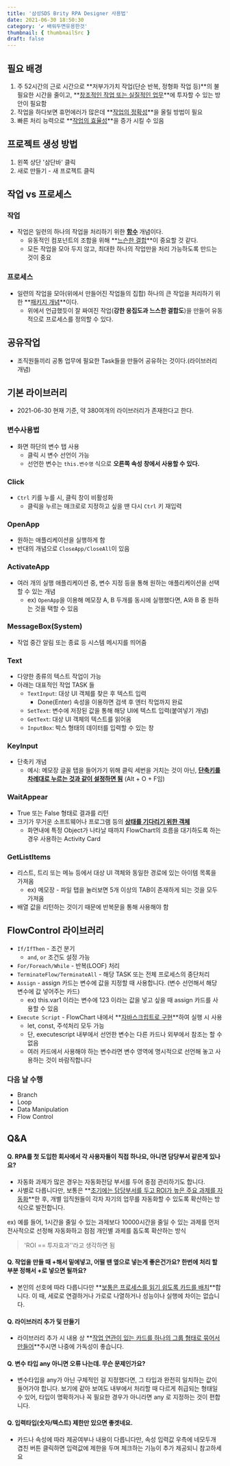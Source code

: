 ```yaml
---
title: '삼성SDS Brity RPA Designer 사용법'
date: 2021-06-30 18:50:30
category: '✔️ 배워두면유용한것'
thumbnail: { thumbnailSrc }
draft: false
---
```


## 필요 배경

1. 주 52시간의 근로 시간으로 **저부가가치 작업(단순 반복, 정형화 작업 등)**의 불필요한 시간을 줄이고, **<u>창조적인 작업 또는 실질적인 업무</u>**에 투자할 수 있는 방안이 필요함
2. 작업을 하다보면 휴먼에러가 많은데 **<u>작업의 정확성</u>**을 올릴 방법이 필요
3. 빠른 처리 능력으로 **<u>작업의 효율성</u>**을 증가 시킬 수 있음

## 프로젝트 생성 방법

1. 왼쪽 상단 '삼단바' 클릭
2. 새로 만들기 - 새 프로젝트 클릭

## 작업 vs 프로세스

### 작업

- 작업은 일련의 하나의 작업을 처리하기 위한 **<u>함수</u>** 개념이다.
  - 유동적인 컴포넌트의 조합을 위해 **<u>느슨한 결합</u>**이 중요할 것 같다.
  - 모든 작업을 모아 두지 않고, 최대한 하나의 작업만을 처리 가능하도록 만드는 것이 중요

### 프로세스

- 일련의 작업을 모아(위에서 만들어진 작업들의 집합) 하나의 큰 작업을 처리하기 위한 **<u>패키지 개념</u>**이다.
  - 위에서 언급했듯이 잘 짜여진 작업(**강한 응집도과 느스한 결합도**)을 만들어 유동적으로 프로세스를 정의할 수 있다.

## 공유작업

- 조직원들끼리 공통 업무에 필요한 Task들을 만들어 공유하는 것이다.(라이브러리 개념)

## 기본 라이브러리

- 2021-06-30 현재 기준, 약 380여개의 라이브러리가 존재한다고 한다.

### 변수사용법

- 화면 하단의 변수 탭 사용
  - 클릭 시 변수 선언이 가능
  - 선언한 변수는 `this.변수명` 식으로 **오른쪽 속성 창에서 사용할 수 있다.**

### Click

- `Ctrl` 키를 누를 시, 클릭 창이 비활성화
  - 클릭을 누르는 매크로로 지정하고 싶을 땐 다시 `Ctrl` 키 재입력

### OpenApp

- 원하는 애플리케이션을 실행하게 함
- 반대의 개념으로 `CloseApp/CloseAll`이 있음

### ActivateApp

- 여러 개의 실행 애플리케이션 중, 변수 지정 등을 통해 원하는 애플리케이션을 선택할 수 있는 개념
  - ex) `OpenApp`을 이용해 메모장 A, B 두개를 동시에 실행했다면, A와 B 중 원하는 것을 택할 수 있음

### MessageBox(System)

- 작업 중간 알림 또는 종료 등 시스템 메시지를 띄어줌

### Text

- 다양한 종류의 텍스트 작업이 가능
- 아래는 대표적인 작업 TASK 들
  - `TextInput`: 대상 UI 객체를 찾은 후 텍스트 입력
    - Done(Enter) 속성을 이용하면 검색 후 엔터 작업까지 완료
  - `SetText`: 변수에 저장된 값을 통해 해당 UI에 텍스트 입력(붙여넣기 개념)
  - `GetText`: 대상 UI 객체의 텍스트를 읽어옴
  - `InputBox`: 박스 형태의 데이터를 입력할 수 있는 창

### KeyInput

- 단축키 개념
  - 예시: 메모장 글꼴 탭을 들어가기 위해 클릭 세번을 거치는 것이 아닌, **<u>단축키를 차례대로 누르는 것과 같이 설정하면 됨</u>** (Alt + O + F임)

### WaitAppear

- True 또는 False 형태로 결과를 리턴
- 크기가 무거운 소프트웨어나 프로그램 등의 **<u>상태를 기다리기 위한 객체</u>**
  - 화면내에 특정 Object가 나타날 때까지 FlowChart의 흐름을 대기하도록 하는 경우 사용하는 Activity Card

### GetListItems

- 리스트, 트리 또는 메뉴 등에서 대상 UI 객체와 동일한 경로에 있는 아이템 목록을 가져옴
  - ex) 메모장 - 파일 탭을 눌러보면 5개 이상의 TAB이 존재하게 되는 것을 모두 가져옴
- 배열 값을 리턴하는 것이기 때문에 반복문을 통해 사용해야 함

## FlowControl 라이브러리

- `If/IfThen` - 조건 분기
  - `and`, `or` 조건도 설정 가능
- `For/Foreach/While` - 반복(LOOF) 처리
- `TerminateFlow/TerminateAll` - 해당 TASK 또는 전체 프로세스의 중단처리
- `Assign` - assign 카드는 변수에 값을 지정할 때 사용합니다. (변수 선언해서 해당 변수에 값 넣어주는 카드)
  - ex) this.var1 이라는 변수에 123 이라는 값을 넣고 싶을 때 assign 카드를 사용할 수 있음
- `Execute Script` - FlowChart 내에서 **<u>자바스크립트로 구현</u>**하여 실행 시 사용
  - let, const, 주석처리 모두 가능
  - 단, executescript 내부에서 선언한 변수는 다른 카드나 외부에서 참조는 할 수 없음
  - 여러 카드에서 사용해야 하는 변수라면 변수 영역에 명시적으로 선언해 놓고 사용하는 것이 바람직합니다

### 다음 날 수행

- Branch
- Loop
- Data Manipulation
- Flow Control

## Q&A

#### Q. RPA를 첫 도입한 회사에서 각 사용자들이 직접 하나요, 아니면 담당부서 같은게 있나요?

- 자동화 과제가 많은 경우는 자동화전담 부서를 두어 중점 관리하기도 합니다.
- 사별로 다릅니다만, 보통은 **<u>초기에는 담당부서를 두고 ROI가 높은 주요 과제를 자동화</u>**한 후, 개별 임직원들이 각자 자기의 업무를 자동화할 수 있도록 확산하는 방식으로 발전합니다.

ex) 예를 들어, 1시간을 줄일 수 있는 과제보다 10000시간을 줄일 수 있는 과제를 먼저 전사적으로 선정해 자동화하고 점점 개인별 과제를 돕도록 확산하는 방식

> 'ROI == 투자효과''라고 생각하면 됨

#### Q. 작업을 만들 때 +해서 밑에넣고, 어떨 땐 옆으로 넣는게 좋은건가요? 한번에 처리 할 부분 정해서 +로 넣으면 될까요?

- 본인의 선호에 따라 다릅니다만 **<u>보통은 프로세스를 읽기 쉽도록 카드를 배치</u>**합니다. 이 때, 세로로 연결하거나 가로로 나열하거나 성능이나 실행에 차이는 없습니다.

#### Q. 라이브러리 추가 및 만들기

- 라이브러리 추가 시 내용 상 **<u>작업 연관이 있는 카드를 하나의 그룹 형태로 묶어서 만들어</u>**주시면 나중에 가독성이 좋습니다.

#### Q. 변수 타입 any 아니면 오류 나는데. 무슨 문제인가요?

- 변수타입을 any가 아닌 구체적인 걸 지정했다면, 그 타입과 완전히 일치하는 값이 들어가야 합니다. 보기에 같아 보여도 내부에서 처리할 때 다르게 취급되는 형태일 수 있어, 타입이 명확하거나 꼭 필요한 경우가 아니라면 any 로 지정하는 것이 편합니다.

#### Q. 입력타입(숫자/텍스트) 제한만 있으면 좋겟네요.

- 카드나 속성에 따라 제공여부나 내용이 다릅니다만, 속성 입력값 우측에 네모두개 겹친 버튼 클릭하면 입력값에 제한을 두며 체크하는 기능이 추가 제공되니 참고하세요
